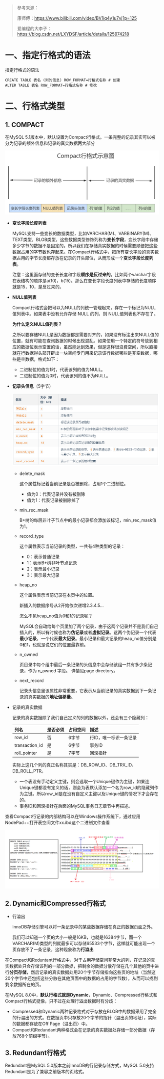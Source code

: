 > 参考来源：
>
> 康师傅：https://www.bilibili.com/video/BV1iq4y1u7vj?p=125
>
> 爱编程的大李子：https://blog.csdn.net/LXYDSF/article/details/125974218

# 一、指定行格式的语法

指定行格式的语法

```mysql
CREATE TABLE 表名 (列的信息) ROW_FORMAT=行格式名称 # 创建
ALTER TABLE 表名 ROW_FORMAT=行格式名称 # 修改
```

# 二、行格式类型

## 1. COMPACT

在MySQL 5.1版本中，默认设置为Compact行格式。一条完整的记录其实可以被分为记录的额外信息和记录的真实数据两大部分

![](https://raw.githubusercontent.com/qq153916230/study/main/mysql/pic/56.png)

- **变长字段长度列表**

  MySQL支持一些变长的数据类型，比如VARCHAR(M)、VARBINARY(M)、TEXT类型，BLOB类型，这些数据类型修饰列称为**变长字段**，变长字段中存储多少字节的数据不是固定的，所以我们在存储真实数据的时候需要顺便把这些数据占用的字节数也存起来。在Compact行格式中，把所有变长字段的真实数据占用的字节长度都存放在记录的开头部位，从而形成一个**变长字段长度列表**。

  注意：这里面存储的变长长度和字段**顺序是反过来的**。比如两个varchar字段在表结构的顺序是a(10)，b(15)。那么在变长字段长度列表中存储的长度顺序就是15，10，是反过来的。

- **NULL值列表**

  Compact行格式会把可以为NULL的列统一管理起来，存在一个标记为NULL值列表中。如果表中没有允许存储 NULL 的列，则 NULL值列表也不存在了。

  **为什么定义NULL值列表？**

  之所以要存储NULL是因为数据都是需要对齐的，如果没有标注出来NULL值的位置，就有可能在查询数据的时候出现混乱。如果使用一个特定的符号放到相应的数据位表示空置的话，虽然能达到效果，但是这样很浪费空间，所以直接就在行数据得头部开辟出一块空间专门用来记录该行数据哪些是非空数据，哪些是空数据，格式如下：

  - 二进制位的值为1时，代表该列的值为NULL。
  - 二进制位的值为0时，代表该列的值不为NULL。

- **记录头信息**（5字节）

  ![](https://raw.githubusercontent.com/qq153916230/study/main/mysql/pic/57.png)

  - delete_mask

    这个属性标记着当前记录是否被删除，占用1个二进制位。

    - 值为0：代表记录并没有被删除
    - 值为1：代表记录被删除掉了

  - min_rec_mask

    B+树的每层非叶子节点中的最小记录都会添加该标记，min_rec_mask值为1。

  - record_type

    这个属性表示当前记录的类型，一共有4种类型的记录：

    - 0：表示普通记录
    - 1：表示B+树非叶节点记录
    - 2：表示最小记录
    - 3：表示最大记录

  - heap_no

    这个属性表示当前记录在本页中的位置。

    新插入的数据序号从2开始依次递增2.3.4.5...

    怎么不见heap_no值为0和1的记录呢？

    MySQL会自动给每个页里加了两个记录，由于这两个记录并不是我们自己插入的，所以有时候也称为**伪记录**或者**虚拟记录**。这两个伪记录一个代表**最小记录**，一个代表**最大记录**。最小记录和最大记录的heap_no值分别是0和1，也就是说它们的位置最靠前。

  - n_owned

    页目录中每个组中最后一条记录的头信息中会存储该组一共有多少条记录，作为 n_owned 字段。 详情见page directory。

  - next_record

    记录头信息里该属性非常重要，它表示从当前记录的真实数据到下一条记录的真实数据的**地址偏移量**。

- 记录的真实数据

  记录的真实数据除了我们自己定义的列的数据以外，还会有三个隐藏列：

  | 列名           | 是否必须 | 占用空间 | 描述                   |
  | -------------- | -------- | -------- | ---------------------- |
  | row_id         | 否       | 6字节    | 行ID，唯一标识一条记录 |
  | transaction_id | 是       | 6字节    | 事务ID                 |
  | roll_pointer   | 是       | 7字节    | 回滚指针               |

  实际上这几个列的真正名称其实是：DB_ROW_ID、DB_TRX_ID、DB_ROLL_PTR。

  - 一个表没有手动定义主键，则会选取一个Unique键作为主键，如果连Unique键都没有定义的话，则会为表默认添加一个名为row_id的隐藏列作为主键。所以row_id是在没有自定义主键以及Unique键的情况下才会存在的。
  - 事务ID和回滚指针在后面的MySQL事务日志章节中再描述。

查看Compact行记录的内部结构可以在Windows操作系统下，通过应用NodePad++打开表空间文件xx.ibd这个二进制文件查看

![](https://raw.githubusercontent.com/qq153916230/study/main/mysql/pic/58.png)

## 2. Dynamic和Compressed行格式

- 行溢出

  InnoDB存储引擎可以将一条记录中的某些数据存储在真正的数据页面之外。

  我们可以知道一个页的大小一般是16KB，也就是16384字节，而一个VARCHAR(M)类型的列就最多可以存储65533个字节，这样就可能出现一个页存放不了一条记录，这种现象称为**行溢出**

在Compact和Reduntant行格式中，对于占用存储空间非常大的列，在记录的真实数据处只会存储该列的一部分数据，把剩余的数据分散存储在几个其他的页中进行**分页存储**，然后记录的真实数据处用20个字节存储指向这些页的地址（当然这20个字节中还包括这些分散在其他页面中的数据的占用的字节数），从而可以找到剩余数据所在的页。

在MySQL 8.0中，**默认行格式就是Dynamic**，Dynamic、Compressed行格式和Compact行格式挺像，只不过在处理行溢出数据时有分歧：

- Compressed和Dynamic两种记录格式对于存放在BLOB中的数据采用了完全的行溢出的方式。在数据页中只存放20个字节的指针（溢出页的地址），实际的数据都存放在Off Page（溢出页）中。
- Compact和Redundant两种格式会在记录的真实数据处存储一部分数据（存放768个前缀字节）。

## 3. Redundant行格式

Redundant是MySQL 5.0版本之前InnoDB的行记录存储方式，MySQL 5.0支持Redundant是为了兼容之前版本的页格式。